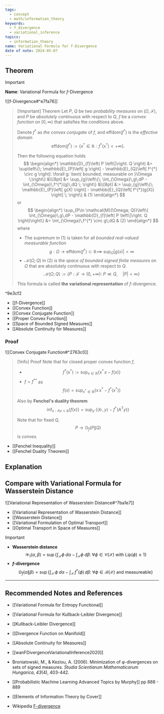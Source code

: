 ```yaml
---
tags:
  - concept
  - math/information_theory
keywords:
  - f_divergence
  - variational_inference
topics:
  - information_theory
name: Variational Formula for f-Divergence
date of note: 2024-05-07
---
```


## Theorem

>[!important]
>**Name**: Variational Formula for $f$-Divergence

![[f-Divergence#^e7fa76]]



>[!important] Theorem
>Let $P$, $Q$ be two *probability measures* on $(\Omega, \mathscr{F})$, and $P$ be *absolutely continuous* with respect to $Q$, $f$ be a *convex function* on $[0,\infty)$ that satisfies the conditions above.
>
>Denote $f^{*}$ as *the convex conjugate* of $f$, and $\text{effdom}(f^{*})$ is the *effective domain* 
>$$
>\text{effdom}(f^{*}) := \{x^{*} \in \mathbb{R}: f^{*}(x^{*}) < + \infty \}.
>$$
>
>Then the following equation holds
>$$
>\begin{align*}
> \mathbb{D}_{f}\left( P \left\|\right. Q \right) &= \sup\left\{\; \mathbb{E}_{P}\left[ g \right] - \mathbb{E}_{Q}\left[ f^{*} \circ g \right]: \forall g: \text{ bounded, measurable on }\Omega \;\right\}  &\\[8pt]
> &= \sup_{g}\left\{\; \int_{\Omega}\,g\,dP - \int_{\Omega}\,f^{*}(g)\,dQ \; \right\} &\\[8pt]
> &:=  \sup_{g}\left\{\; \mathbb{E}_{P}\left[ g(X) \right] - \mathbb{E}_{Q}\left[ f^{*}(g(X)) \right] \; \right\} & (1)
>\end{align*}
>$$
>or
>$$
>\begin{align*}
>\sup_{P\in \mathcal{M}(\Omega; Q)}\left\{ \int_{\Omega}\,g\,dP -  \mathbb{D}_{f}\left( P \left\|\right. Q \right)\right\} &= \int_{\Omega}\,f^{*} \circ g\;dQ & (2)
>\end{align*}
>$$
>where 
>- The supremum in $(1)$ is taken for all *bounded real-valued measurable function*  $$g: \Omega \to \text{effdom}(f^{*}) \subset \mathbb{R} \implies \; \sup_{\Omega}\lvert g(x) \rvert < \infty $$
>- $\mathcal{M}(\Omega; Q)$ in $(2)$ is the *space of bounded signed finite measures* on $\Omega$ that are absolutely continuous with respect to $Q$.  $$\mathcal{M}(\Omega; Q) := \left\{ P: \mathscr{F} \to (0, +\infty):\; P \ll Q, \quad \lvert P \rvert < \infty  \right\} $$
>
>This formula is called **the variational representation** of $f$-divergence.

^9e3cf2


- [[f-Divergence]]
- [[Convex Function]]
- [[Convex Conjugate Function]]
- [[Proper Convex Function]]
- [[Space of Bounded Signed Measures]]
- [[Absolute Continuity for Measures]]

### Proof

![[Convex Conjugate Function#^2763c0]]

>[!info] Proof
>Note that for closed proper convex function $f$, 
>- $$f^{*}(x^{*}) := \sup_{x\in \mathbb{R}}\left\{ x^{*}\,x - f(x)\right\} $$
>- $f = f^{**}$ as 
>$$
>f(x) = \sup_{x^{*}\in \mathbb{R}}\left\{ x\,x^{*} - f^{*}(x^{*})\right\} 
>$$
>
>Also by **Fenchel's duality theorem**
>$$
>\inf_{x: Ax = b}\left\{ f(x) \right\}  = \sup_{y}\;\left\{ \left\langle  b\,,\,y    \right\rangle - f^{*}\left(A^{T}y\right) \right\} 
>$$
>
>Note that for fixed $Q$, $$P \to  \mathbb{D}_{f}\left( P \left\|\right. Q \right) $$ is *convex.*
>


- [[Fenchel Inequality]]
- [[Fenchel Duality Theorem]]


## Explanation






## Compare with Variational Formula for Wasserstein Distance

![[Variational Representation of Wasserstein Distance#^7ba1e7]]

- [[Variational Representation of Wasserstein Distance]]
- [[Wasserstein Distance]]
- [[Variational Formulation of Optimal Transport]]
- [[Optimal Transport in Space of Measures]]

>[!important]
>- **Wasserstein distance** $$\mathcal{W}_{1}(\alpha, \beta) = \sup\left\{ \int_{\mathcal{X}}\phi\;d\alpha -  \int_{\mathcal{X}}\phi\;d\beta:  \;\forall \phi \in \mathcal{C}(\mathcal{X}) \text{ with } \text{Lip}(\phi) \le 1 \right\}$$
>- **$f$-divergence** $$\mathbb{D}_{f}\left( \alpha \left\|\right. \beta \right) = \sup\left\{ \int_{\mathcal{X}}\,\phi\;d\alpha - \int_{\mathcal{X}}\,f^{*}(\phi)\,d\beta:\; \forall \phi \in \mathcal{B}(\mathcal{X}) \text{ and measureable}  \right\} $$





-----------
##  Recommended Notes and References


- [[Variational Formula for Entropy Functional]]
- [[Variational Formula for Kullback-Leibler Divergence]]
- [[Kullback-Leibler Divergence]]
- [[Divergence Function on Manifold]]

- [[Absolute Continuity for Measures]]


- [[wanFDivergenceVariationalInference2020]]
- Broniatowski, M., & Keziou, A. (2006). Minimization of φ-divergences on sets of signed measures. _Studia Scientiarum Mathematicarum Hungarica_, _43_(4), 403-442.
- [[Probabilistic Machine Learning Advanced Topics by Murphy]] pp 888 - 889
- [[Elements of Information Theory by Cover]]
- Wikipedia [F-divergence](https://en.wikipedia.org/wiki/F-divergence)

